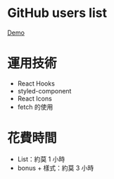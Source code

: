 # GitHub users list

[Demo](https://codesandbox.io/s/github-list-n4kbks)

# 運用技術

- React Hooks
- styled-component
- React Icons
- fetch 的使用

# 花費時間

- List：約莫 1 小時
- bonus + 樣式：約莫 3 小時
